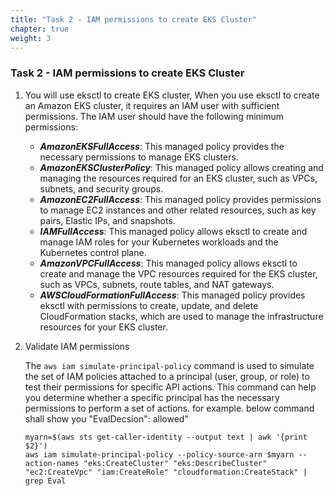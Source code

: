 ```yaml
---
title: "Task 2 - IAM permissions to create EKS Cluster"
chapter: true
weight: 3
---
```


### Task 2 - IAM permissions to create EKS Cluster

1. You will use eksctl to create EKS cluster, When you use eksctl to create an Amazon EKS cluster, it requires an IAM user with sufficient permissions. The IAM user should have the following minimum permissions:

    * ***AmazonEKSFullAccess***: This managed policy provides the necessary permissions to manage EKS clusters.
    * ***AmazonEKSClusterPolicy***: This managed policy allows creating and managing the resources required for an EKS cluster, such as VPCs, subnets, and security groups.
    * ***AmazonEC2FullAccess***: This managed policy provides permissions to manage EC2 instances and other related resources, such as key pairs, Elastic IPs, and snapshots.
    * ***IAMFullAccess***: This managed policy allows eksctl to create and manage IAM roles for your Kubernetes workloads and the Kubernetes control plane.
    * ***AmazonVPCFullAccess***: This managed policy allows eksctl to create and manage the VPC resources required for the EKS cluster, such as VPCs, subnets, route tables, and NAT gateways.
    * ***AWSCloudFormationFullAccess***: This managed policy provides eksctl with permissions to create, update, and delete CloudFormation stacks, which are used to manage the infrastructure resources for your EKS cluster.

1. Validate IAM permissions

    The `aws iam simulate-principal-policy` command is used to simulate the set of IAM policies attached to a principal (user, group, or role) to test their permissions for specific API actions. This command can help you determine whether a specific principal has the necessary permissions to perform a set of actions.
    for example. below command shall show you  "EvalDecsion": allowed" 

    ```
    myarn=$(aws sts get-caller-identity --output text | awk '{print $2}')
    aws iam simulate-principal-policy --policy-source-arn $myarn --action-names "eks:CreateCluster" "eks:DescribeCluster" "ec2:CreateVpc" "iam:CreateRole" "cloudformation:CreateStack" | grep Eval
    ```